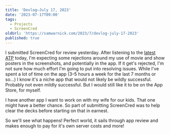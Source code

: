 ```yaml
---
title: 'Devlog—July 17, 2023'
date: '2023-07-17T09:00'
tags:
  - Projects
  - ScreenCred
oldUrl: 'https://samwarnick.com/2023/7/devlog-july-17-2023'
published: true
---
```


I submitted ScreenCred for review yesterday. After listening to the [latest ATP](https://atp.fm/544) today, I'm expecting some rejections around my use of movie and show posters in the screenshots, and potentially in the app. If it get's rejected, I'm not sure how much effort I'm going to put into resolving issues. While I've spent a lot of time on the app (3–5 hours a week for the last 7 months or so...) I know it's a niche app that would not likely be wildly successful. Probably not even mildly successful. But I would still like it to be on the App Store, for myself.

I have another app I want to work on with my wife for our kids. That one might have a better chance. So part of submitting ScreenCred was to help clear the decks before starting on that in earnest.

So we'll see what happens! Perfect world, it sails through app review and makes enough to pay for it's own server costs and more!
